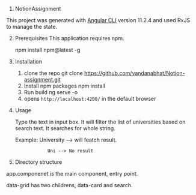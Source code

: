 1. NotionAssignment

This project was generated with [Angular CLI](https://github.com/angular/angular-cli) version 11.2.4 and used RxJS to manage the state.

2. Prerequisites
    This application requires npm. 

    npm install npm@latest -g 

3. Installation

    1. clone the repo
        git clone https://github.com/vandanabhat/Notion-assignment.git
    2. Install npm packages
        npm install
    3. Run build
        ng serve -o
    4. opens `http://localhost:4200/` in the default browser        



4. Usage
    
   Type the text in input box. It will filter the list of universities based on search text. It searches for whole string.

   Example: University --> will featch result.

                   Uni --> No result


5. Directory structure
 
  app.componenet is the main component, entry point. 

  data-grid has two childrens, data-card and search.

